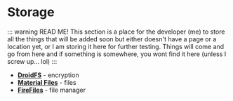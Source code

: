 # Storage

::: warning READ ME!
This section is a place for the developer (me) to store all the things that will be added soon but either doesn't have a page or a location yet, or I am storing it here for further testing. Things will come and go from here and if something is somewhere, you wont find it here (unless I screw up... lol)
:::

* [**DroidFS**](https://f-droid.org/packages/sushi.hardcore.droidfs) - encryption
* [**Material Files**](https://f-droid.org/packages/me.zhanghai.android.files) - files
* [**FireFiles**](https://github.com/gigabytedevelopers/FireFiles) - file manager